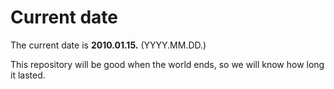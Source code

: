 # Current date

The current date is **2010.01.15.** (YYYY.MM.DD.)

This repository will be good when the world ends, so we will know how long it lasted.